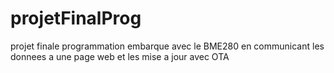 # projetFinalProg
projet finale programmation embarque  avec le BME280 en communicant les donnees a une page web et les mise a jour avec OTA
